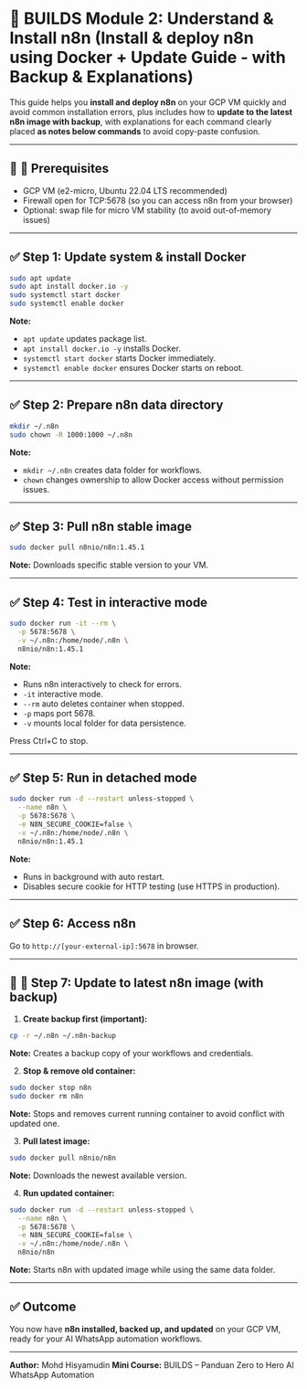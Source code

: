 # 🚀 BUILDS Module 2: Understand & Install n8n (Install & deploy n8n using Docker + Update Guide - with Backup & Explanations)

This guide helps you **install and deploy n8n** on your GCP VM quickly and avoid common installation errors, plus includes how to **update to the latest n8n image with backup**, with explanations for each command clearly placed **as notes below commands** to avoid copy-paste confusion.

---

## 🔷 📌 Prerequisites

* GCP VM (e2-micro, Ubuntu 22.04 LTS recommended)
* Firewall open for TCP:5678 (so you can access n8n from your browser)
* Optional: swap file for micro VM stability (to avoid out-of-memory issues)

---

## ✅ Step 1: Update system & install Docker

```bash
sudo apt update
sudo apt install docker.io -y
sudo systemctl start docker
sudo systemctl enable docker
```

**Note:**

* `apt update` updates package list.
* `apt install docker.io -y` installs Docker.
* `systemctl start docker` starts Docker immediately.
* `systemctl enable docker` ensures Docker starts on reboot.

---

## ✅ Step 2: Prepare n8n data directory

```bash
mkdir ~/.n8n
sudo chown -R 1000:1000 ~/.n8n
```

**Note:**

* `mkdir ~/.n8n` creates data folder for workflows.
* `chown` changes ownership to allow Docker access without permission issues.

---

## ✅ Step 3: Pull n8n stable image

```bash
sudo docker pull n8nio/n8n:1.45.1
```

**Note:** Downloads specific stable version to your VM.

---

## ✅ Step 4: Test in interactive mode

```bash
sudo docker run -it --rm \
  -p 5678:5678 \
  -v ~/.n8n:/home/node/.n8n \
  n8nio/n8n:1.45.1
```

**Note:**

* Runs n8n interactively to check for errors.
* `-it` interactive mode.
* `--rm` auto deletes container when stopped.
* `-p` maps port 5678.
* `-v` mounts local folder for data persistence.

Press Ctrl+C to stop.

---

## ✅ Step 5: Run in detached mode

```bash
sudo docker run -d --restart unless-stopped \
  --name n8n \
  -p 5678:5678 \
  -e N8N_SECURE_COOKIE=false \
  -v ~/.n8n:/home/node/.n8n \
  n8nio/n8n:1.45.1
```

**Note:**

* Runs in background with auto restart.
* Disables secure cookie for HTTP testing (use HTTPS in production).

---

## ✅ Step 6: Access n8n

Go to `http://[your-external-ip]:5678` in browser.

---

## 🔷 🔄 Step 7: Update to latest n8n image (with backup)

1. **Create backup first (important):**

```bash
cp -r ~/.n8n ~/.n8n-backup
```

**Note:** Creates a backup copy of your workflows and credentials.

2. **Stop & remove old container:**

```bash
sudo docker stop n8n
sudo docker rm n8n
```

**Note:** Stops and removes current running container to avoid conflict with updated one.

3. **Pull latest image:**

```bash
sudo docker pull n8nio/n8n
```

**Note:** Downloads the newest available version.

4. **Run updated container:**

```bash
sudo docker run -d --restart unless-stopped \
  --name n8n \
  -p 5678:5678 \
  -e N8N_SECURE_COOKIE=false \
  -v ~/.n8n:/home/node/.n8n \
  n8nio/n8n
```

**Note:** Starts n8n with updated image while using the same data folder.

---

## ✅ Outcome

You now have **n8n installed, backed up, and updated** on your GCP VM, ready for your AI WhatsApp automation workflows.

---

**Author:** Mohd Hisyamudin
**Mini Course:** BUILDS – Panduan Zero to Hero AI WhatsApp Automation
